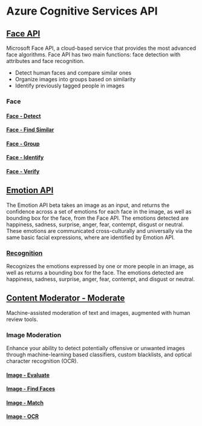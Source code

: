 # Azure Cognitive Services API

## [Face API](https://azure.microsoft.com/en-us/services/cognitive-services/face/)
Microsoft Face API, a cloud-based service that provides the most advanced face algorithms. Face API has two main functions: face detection with attributes and face recognition.

* Detect human faces and compare similar ones
* Organize images into groups based on similarity
* Identify previously tagged people in images

### Face

#### [Face - Detect](https://westus.dev.cognitive.microsoft.com/docs/services/563879b61984550e40cbbe8d/operations/563879b61984550f30395236)

#### [Face - Find Similar](https://westus.dev.cognitive.microsoft.com/docs/services/563879b61984550e40cbbe8d/operations/563879b61984550f30395237)

#### [Face - Group](https://westus.dev.cognitive.microsoft.com/docs/services/563879b61984550e40cbbe8d/operations/563879b61984550f30395238)

#### [Face - Identify](https://westus.dev.cognitive.microsoft.com/docs/services/563879b61984550e40cbbe8d/operations/563879b61984550f30395239)

#### [Face - Verify](https://westus.dev.cognitive.microsoft.com/docs/services/563879b61984550e40cbbe8d/operations/563879b61984550f3039523a)

## [Emotion API](https://docs.microsoft.com/en-us/azure/cognitive-services/emotion/home)

The Emotion API beta takes an image as an input, and returns the confidence across a set of emotions for each face in the image, as well as bounding box for the face, from the Face API. The emotions detected are happiness, sadness, surprise, anger, fear, contempt, disgust or neutral. These emotions are communicated cross-culturally and universally via the same basic facial expressions, where are identified by Emotion API.

### [Recognition](https://westus.dev.cognitive.microsoft.com/docs/services/5639d931ca73072154c1ce89/operations/563b31ea778daf121cc3a5fa)
Recognizes the emotions expressed by one or more people in an image, as well as returns a bounding box for the face. The emotions detected are happiness, sadness, surprise, anger, fear, contempt, and disgust or neutral.

## [Content Moderator - Moderate](https://azure.microsoft.com/en-us/services/cognitive-services/content-moderator/)
Machine-assisted moderation of text and images, augmented with human review tools.

### Image Moderation
Enhance your ability to detect potentially offensive or unwanted images through machine-learning based classifiers, custom blacklists, and optical character recognition (OCR).

#### [Image - Evaluate](https://westus.dev.cognitive.microsoft.com/docs/services/57cf753a3f9b070c105bd2c1/operations/57cf753a3f9b070868a1f66c)

#### [Image - Find Faces](https://westus.dev.cognitive.microsoft.com/docs/services/57cf753a3f9b070c105bd2c1/operations/57cf753a3f9b070868a1f66a)

#### [Image - Match](https://westus.dev.cognitive.microsoft.com/docs/services/57cf753a3f9b070c105bd2c1/operations/57cf753a3f9b070868a1f66d)

#### [Image - OCR](https://westus.dev.cognitive.microsoft.com/docs/services/57cf753a3f9b070c105bd2c1/operations/57cf753a3f9b070868a1f66b)
